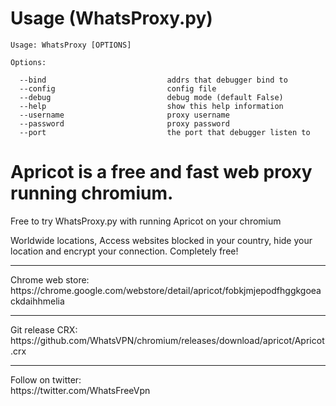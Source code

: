 Usage (WhatsProxy.py)
=====

```
Usage: WhatsProxy [OPTIONS]

Options:

  --bind                           addrs that debugger bind to
  --config                         config file
  --debug                          debug mode (default False)
  --help                           show this help information
  --username                       proxy username
  --password                       proxy password
  --port                           the port that debugger listen to
```
# Apricot is a free and fast web proxy running chromium.
Free to try WhatsProxy.py with running Apricot on your chromium<br>

Worldwide locations, Access websites blocked in your country, hide your location and encrypt your connection. Completely free!
<hr>
Chrome web store:<br>
https://chrome.google.com/webstore/detail/apricot/fobkjmjepodfhggkgoeackdaihhmelia
<hr>
Git release CRX:<br>
https://github.com/WhatsVPN/chromium/releases/download/apricot/Apricot.crx
<hr>
Follow on twitter:<br>
https://twitter.com/WhatsFreeVpn
